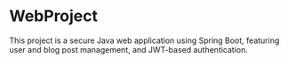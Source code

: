 # WebProject
This project is a secure Java web application using Spring Boot, featuring user and blog post management, and JWT-based authentication.
